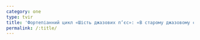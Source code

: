 ```yaml
---
category: one
type: tvir
title: 'Фортепіанний цикл «Шість джазових п’єс»: «В старому джазовому стилі»'
permalink: /:title/
---
```


